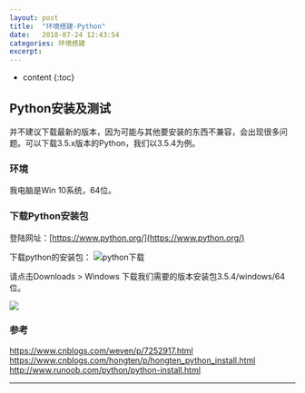 ```yaml
---
layout: post
title:  "环境搭建-Python"
date:   2018-07-24 12:43:54
categories: 环境搭建
excerpt: 
---
```


* content
{:toc}

## Python安装及测试

并不建议下载最新的版本，因为可能与其他要安装的东西不兼容，会出现很多问题。可以下载3.5.x版本的Python，我们以3.5.4为例。

### 环境

我电脑是Win 10系统，64位。

### 下载Python安装包

登陆网址：[https://www.python.org/](https://www.python.org/)

下载python的安装包：
![python下载](https://github.com/renrenyi/renrenyi.github.io/blob/master/css/pics/python-download1.png)

请点击Downloads  > Windows   下载我们需要的版本安装包3.5.4/windows/64位。

![](https://github.com/renrenyi/renrenyi.github.io/blob/master/css/pics/python-download2.png)




### 参考

https://www.cnblogs.com/weven/p/7252917.html
https://www.cnblogs.com/hongten/p/hongten_python_install.html
http://www.runoob.com/python/python-install.html

---

